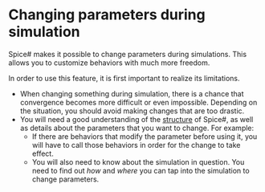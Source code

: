 # Changing parameters during simulation

Spice# makes it possible to change parameters during simulations. This allows you to customize
behaviors with much more freedom.

In order to use this feature, it is first important to realize its limitations.
- When changing something during simulation, there is a chance that convergence becomes more difficult or even impossible. Depending on the situation, you should avoid making changes that are too drastic.
- You will need a good understanding of the [structure](../structure/structure.md) of Spice#, as well as details about the parameters that you want to change. For example:
  - If there are behaviors that modify the parameter before using it, you will have to call those behaviors in order for the change to take effect.
  - You will also need to know about the simulation in question. You need to find out *how* and *where* you can tap into the simulation to change parameters.
